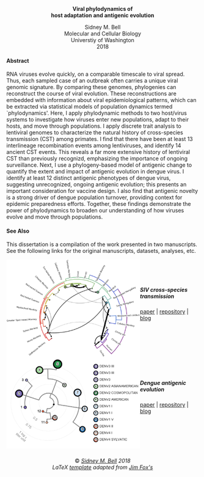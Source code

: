 <p align="center">
<b>Viral phylodynamics of<br>host adaptation and antigenic evolution</b>


<p align="center">
Sidney M. Bell<br>
Molecular and Cellular Biology<br>
Universtiy of Washington<br>
2018<br>

#### Abstract
RNA viruses evolve quickly, on a comparable timescale to viral spread.
Thus, each sampled case of an outbreak often carries a unique viral genomic signature.
By comparing these genomes, phylogenies can reconstruct the course of viral evolution.
These reconstructions are embedded with information about viral epidemiological patterns, which can be extracted via statistical models of population dynamics termed `phylodynamics'.
Here, I apply phylodynamic methods to two host/virus systems to investigate how viruses enter new populations, adapt to their hosts, and move through populations.
I apply discrete trait analysis to lentiviral genomes to characterize the natural history of cross-species transmission (CST) among primates.
I find that there have been at least 13 interlineage recombination events among lentiviruses, and identify 14 ancient CST events.
This reveals a far more extensive history of lentiviral CST than previously recognizd, emphasizing the importance of ongoing surveillance.
Next, I use a phylogeny-based model of antigenic change to quantify the extent and impact of antigenic evolution in dengue virus.
I identify at least 12 distinct antigenic phenotypes of dengue virus, suggesting unrecognized, ongoing antigenic evolution; this presents an important consideration for vaccine design.
I also find that antigenic novelty is a strong driver of dengue population turnover, providing context for epidemic preparedness efforts.
Together, these findings demonstrate the power of phylodynamics to broaden our understanding of how viruses evolve and move through populations.


#### See Also
This dissertation is a compilation of the work presented in two manuscripts. 
See the following links for the original manuscripts, datasets, analyses, etc.  


<img src="./png/siv_cst.png" width="350" align="left"/><br><br><br>

##### SIV cross-species transmission
[paper](https://bedford.io/papers/bell-siv-cst/) | [repository](https://github.com/blab/siv-cst) | [blog](https://bedford.io/blog/siv-transmission/)

<br><br><br><br>
<img src="./png/antigenic_tree.png" width="350" align="left"/>
<br><br><br>

##### Dengue antigenic evolution  
[paper](https://bedford.io/papers/bell-dengue-antigenic-dynamics/) | [repository](https://github.com/blab/dengue-antigenic-dynamics) | [blog](https://bedford.io/blog/dengue-antigenic-dynamics/)


<br><br><br><br><br>
<p align="center">
&copy; <i><a href="https://twitter.com/sidneymbell">Sidney M. Bell</a> 2018<br> LaTeX <a href="https://github.com/sidneymbell/dissertation/tree/1505ee6b5fd50b3a1e0c9ada5f97a273f261a63d">template</a> adapted from <a href="https://staff.washington.edu/fox/tex/uwthesis.shtml">Jim Fox's</a></i>
